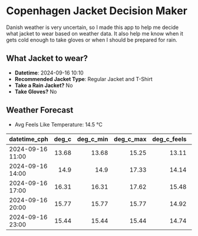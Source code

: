 
# Copenhagen Jacket Decision Maker

Danish weather is very uncertain, so I made this app to help me decide what jacket to wear based on weather data. 
It also help me know when it gets cold enough to take gloves or when I should be prepared for rain.

## What Jacket to wear?

- **Datetime**: 2024-09-16 10:10
- **Recommended Jacket Type**: Regular Jacket and T-Shirt
- **Take a Rain Jacket?** No
- **Take Gloves?** No

## Weather Forecast
- Avg Feels Like Temperature: 14.5 °C

| datetime_cph     |   deg_c |   deg_c_min |   deg_c_max |   deg_c_feels | weather   | wind   | rain   |
|:-----------------|--------:|------------:|------------:|--------------:|:----------|:-------|:-------|
| 2024-09-16 11:00 |   13.68 |       13.68 |       15.25 |         13.11 | Clouds    | Low    | None   |
| 2024-09-16 14:00 |   14.9  |       14.9  |       17.33 |         14.14 | Clouds    | Low    | None   |
| 2024-09-16 17:00 |   16.31 |       16.31 |       17.62 |         15.48 | Clouds    | Low    | None   |
| 2024-09-16 20:00 |   15.77 |       15.77 |       15.77 |         14.92 | Clouds    | Medium | None   |
| 2024-09-16 23:00 |   15.44 |       15.44 |       15.44 |         14.74 | Clouds    | Low    | None   |
        